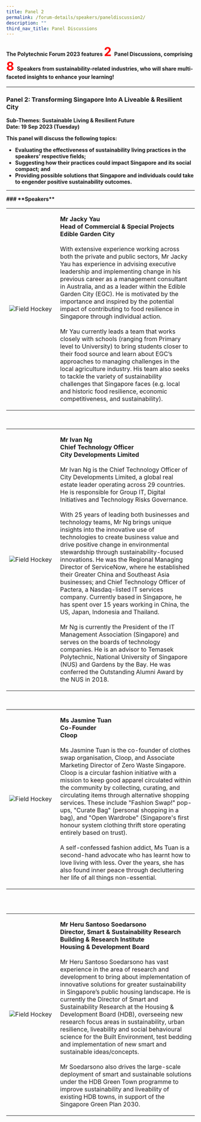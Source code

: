 ```yaml
---
title: Panel 2
permalink: /forum-details/speakers/paneldiscussion2/
description: ""
third_nav_title: Panel Discussions
---
```

#### <b>The Polytechnic Forum 2023 features <font size="+3.5"><font color="red">2 </font></font><b>Panel Discussions, comprising <font size="+3.5"><font color="red">8 </font></font><b>Speakers from sustainability-related industries, who will share multi-faceted insights to enhance your learning!</b>
<hr>

### **Panel 2: Transforming Singapore Into A Liveable &amp; Resilient City**<br>

**Sub-Themes: Sustainable Living &amp; Resilient Future<br>
Date: 19 Sep 2023 (Tuesday)**

**This panel will discuss the following topics:**

* Evaluating the effectiveness of sustainability living practices in the speakers’ respective fields;
* Suggesting how their practices could impact Singapore and its social compact; and
* Providing possible solutions that Singapore and individuals could take to engender positive sustainability outcomes.
<hr>
### **Speakers**<br>
<table>
    <tbody><tr>
        <td style="width:27%"><img src="https://hosting.photobucket.com/images/i/tracyng81/Jacky_Yau.jpg?width=320&amp;height=320&amp;fit=bounds" style="display:block;margin-left:auto;margin-right:auto;" alt="Field Hockey"></td>
        <td><p><b>Mr Jacky Yau
                <br>Head of Commercial &amp; Special Projects
					<br>Edible Garden City</b><br>
                <br>With extensive experience working across both the private and public sectors, Mr Jacky Yau has experience in advising executive leadership and implementing change in his previous career as a management consultant in Australia, and as a leader within the Edible Garden City (EGC). He is motivated by the importance and inspired by the potential impact of contributing to food resilience in Singapore through individual action.<br>
                <br>Mr Yau currently leads a team&nbsp;that works closely with schools (ranging from Primary level to University) to bring students closer to their food source and&nbsp;learn about EGC’s approaches to managing challenges in the local agriculture industry. His team also seeks to tackle the variety of sustainability challenges that Singapore faces (e.g. local and historic food resilience, economic competitiveness, and sustainability).<br>
 </p>
        </td>
    </tr>
</tbody></table><p></p>
<br>
<table>
    <tbody><tr>
        <td style="width:27%"><img src="https://hosting.photobucket.com/images/i/tracyng81/Ivan_Ng_gw8Do27Xo8orejoudE5b4P.jpg?width=320&amp;height=320&amp;fit=bounds" style="display:block;margin-left:auto;margin-right:auto;" alt="Field Hockey"></td>
        <td><p><b>Mr Ivan Ng
                <br>Chief Technology Officer
					<br>City Developments Limited</b><br>
                <br>Mr Ivan Ng is the Chief Technology Officer of City Developments Limited, a global real estate leader operating across 29 countries. He is responsible for Group IT, Digital Initiatives and Technology Risks Governance.<br>
                <br>With 25 years of leading both businesses and technology teams, Mr Ng brings unique insights into the innovative use of technologies to create business value and drive positive change in environmental stewardship through sustainability-focused innovations. He was the Regional Managing Director of ServiceNow, where he established their Greater China and Southeast Asia businesses; and Chief Technology Officer of Pactera, a Nasdaq-listed IT services company. Currently based in Singapore, he has spent over 15 years working in China, the US, Japan, Indonesia and Thailand.<br>
					<br>Mr Ng is currently the President of the IT Management Association (Singapore) and serves on the boards of technology companies. He is an advisor to Temasek Polytechnic, National University of Singapore (NUS) and Gardens by the Bay. He was conferred the Outstanding Alumni Award by the NUS in 2018.<br>
</p>
        </td>
    </tr>
</tbody></table><p></p>
<br>
<table>
    <tbody><tr>
        <td style="width:27%"><img src="https://hosting.photobucket.com/images/i/tracyng81/Jasmine_Tuan_qZmguTaS5ZqbJNBuxAFgGy.jpg?width=320&amp;height=320&amp;fit=bounds" style="display:block;margin-left:auto;margin-right:auto;" alt="Field Hockey"></td>
        <td><p><b>Ms Jasmine Tuan
                <br>Co-Founder
					<br>Cloop</b><br>
                <br>Ms Jasmine Tuan is the co-founder of clothes swap organisation, Cloop, and Associate Marketing Director of Zero Waste Singapore. Cloop is a circular fashion initiative with a mission to keep good apparel circulated within the community by collecting, curating, and circulating items through alternative shopping services. These include "Fashion Swap!" pop-ups, "Curate Bag" (personal shopping in a bag), and "Open Wardrobe" (Singapore's first honour system clothing thrift store operating entirely based on trust).<br>
                <br>A self-confessed fashion addict, Ms Tuan is a second-hand advocate who has learnt how to love living with less. Over the years, she has also found inner peace through decluttering her life of all things non-essential.<br>
 </p>
        </td>
    </tr>
</tbody></table><p></p>
<br>
<table>
    <tbody><tr>
</tr></tbody></table><table>
    <tbody><tr>
        <td style="width:27%"><img src="https://hosting.photobucket.com/images/i/tracyng81/Heru_Santoso_Soedarsono.jpg?width=590&amp;height=590&amp;fit=bounds" style="display:block;margin-left:auto;margin-right:auto;" alt="Field Hockey"></td>
        <td><p><b>Mr Heru Santoso Soedarsono
                <br>Director, Smart &amp; Sustainability Research
					<br>Building &amp; Research Institute
					<br>Housing &amp; Development Board</b><br>
                <br>Mr Heru Santoso Soedarsono has vast experience in the area of research and development to bring about implementation of innovative solutions for greater sustainability in Singapore’s public housing landscape. He is currently the Director of Smart and Sustainability Research at the Housing &amp; Development Board (HDB), overseeing new research focus areas in sustainability, urban resilience, liveability and social behavioural science for the Built Environment, test bedding and implementation of new smart and sustainable ideas/concepts.<br>
                <br>Mr Soedarsono also drives the large-scale deployment of smart and sustainable solutions under the HDB Green Town programme to improve sustainability and liveability of existing HDB towns, in support of the Singapore Green Plan 2030.<br></p>
        </td>
    </tr>
</tbody></table><p></p>
<br>
<table>
    <tbody><tr></tr></tbody></table></b></b>